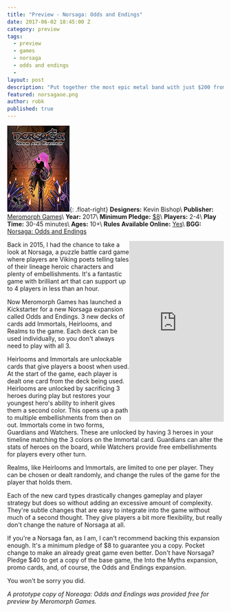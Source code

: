 ```yaml
---
title: "Preview - Norsaga: Odds and Endings"
date: 2017-06-02 18:45:00 Z
category: preview
tags:
  - preview
  - games
  - norsaga
  - odds and endings
  -
layout: post
description: "Put together the most epic metal band with just $200 from your favorite aunt in Metalfest."
featured: norsagaoe.png                                                                         
author: robk
published: true
---
```


![Norsaga: Odds and Endings](/images/norsaga/cover.png){: .float-right}
**Designers:** Kevin Bishop\\
**Publisher:** [Meromorph Games](http://www.meromorphgames.com)\\
**Year:** 2017\\
**Minimum Pledge:** [$8](https://www.kickstarter.com/projects/meromorphgames/norsaga-odds-and-endings-expansion)\\
**Players:** 2-4\\
**Play Time:** 30-45 minutes\\
**Ages:** 10+\\
**Rules Available Online:** [Yes](https://drive.google.com/file/d/0B8mNJcRQX62WTld4Vkh1MEZrZ1U/view)\\
**BGG:** [Norsaga: Odds and Endings](https://boardgamegeek.com/boardgameexpansion/220026/norsaga-odds-and-endings)

<iframe style="float:right;" src="https://www.kickstarter.com/projects/meromorphgames/norsaga-odds-and-endings-expansion/widget/card.html?v=2" width="220" height="420" frameborder="0" scrolling="no"></iframe>
Back in 2015, I had the chance to take a look at Norsaga, a puzzle battle card game where players are Viking poets telling tales of their lineage heroic characters and plenty of embellishments. It's a fantastic game with brilliant art that can support up to 4 players in less than an hour.

Now Meromorph Games has launched a Kickstarter for a new Norsaga expansion called Odds and Endings. 3 new decks of cards add Immortals, Heirlooms, and Realms to the game. Each deck can be used individually, so you don't always need to play with all 3.

Heirlooms and Immortals are unlockable cards that give players a boost when used. At the start of the game, each player is dealt one card from the deck being used. Heirlooms are unlocked by sacrificing 3 heroes during play but restores your youngest hero's ability to inherit gives them a second color. This opens up a path to multiple embellishments from then on out. Immortals come in two forms, Guardians and Watchers. These are unlocked by having 3 heroes in your timeline matching the 3 colors on the Immortal card. Guardians can alter the stats of heroes on the board, while Watchers provide free embellishments for players every other turn.

Realms, like Heirlooms and Immortals, are limited to one per player. They can be chosen or dealt randomly, and change the rules of the game for the player that holds them.

Each of the new card types drastically changes gameplay and player strategy but does so without adding an excessive amount of complexity. They're subtle changes that are easy to integrate into the game without much of a second thought. They give players a bit more flexibility, but really don't change the nature of Norsaga at all.

If you're a Norsaga fan, as I am, I can't recommend backing this expansion enough. It's a minimum pledge of $8 to guarantee you a copy. Pocket change to make an already great game even better. Don't have Norsaga? Pledge $40 to get a copy of the base game, the Into the Myths expansion, promo cards, and, of course, the Odds and Endings expansion.

You won't be sorry you did.

*A prototype copy of Noreaga: Odds and Endings was provided free for preview by Meromorph Games.*
